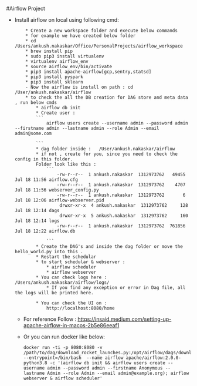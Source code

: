 #Airflow Project
* Install airflow on local using following cmd:
    ```
        * Create a new workspace folder and execute below commands
        * for example we have created below folder 
        * cd /Users/ankush.nakaskar/Office/PersonalProjects/airflow_workspace
        * brew install pip
        * sudo pip3 install virtualenv
        * virtualenv airflow_env
        * source airflow_env/bin/activate
        * pip3 install apache-airflow[gcp,sentry,statsd]
        * pip3 install pyspark
        * pip3 install sklearn
        - Now the airflow is install on path : cd /User/ankush.nakaskar/airflow
        * to check the all the DB creation for DAG store and meta data , run below cmds
            * airflow db init
            * Create user :
            ```
                airflow users create --username admin --password admin --firstname admin --lastname admin --role Admin --email admin@some.com

            ```
            * dag folder inside :   /User/ankush.nakaskar/airflow
            * if not , create for you, since you need to check the config in this folder.
            Folder look like this :
                ``` 
                    -rw-r--r--  1 ankush.nakaskar  1312973762   49455 Jul 18 11:56 airflow.cfg
                    -rw-r--r--  1 ankush.nakaskar  1312973762    4707 Jul 18 11:56 webserver_config.py
                    -rw-r--r--  1 ankush.nakaskar  1312973762       6 Jul 18 12:06 airflow-webserver.pid
                     drwxr-xr-x  4 ankush.nakaskar  1312973762     128 Jul 18 12:14 dags
                     drwxr-xr-x  5 ankush.nakaskar  1312973762     160 Jul 18 12:14 logs
                    -rw-r--r--  1 ankush.nakaskar  1312973762  761856 Jul 18 12:22 airflow.db
 
                ```    
            * Create the DAG's and inside the dag folder or move the hello_world.py into this .
            * Restart the schedular
            * to start schedular & webserver :
                * airflow scheduler
                * airflow webserver 
            * You can check logs here : /Users/ankush.nakaskar/airflow/logs/
                * If you find any exception or error in Dag file, all the logs will be printed here.
  
            * You can check the UI on : 
                http://localhost:8080/home
  ```
  
  * For reference Follow : https://insaid.medium.com/setting-up-apache-airflow-in-macos-2b5e86eeaf1
  
  * Or you can run docker like below:
    ```
    docker run -ti -p 8080:8080 -v  /path/to/dag/download_rocket_launches.py:/opt/airflow/dags/download_rocket_launches.py --entrypoint=/bin/bash  --name airflow apache/airflow:2.0.0-python3.8 -c '(airflow db init && airflow users create --username admin --password admin --firstname Anonymous --lastname Admin --role Admin --email admin@example.org); airflow webserver & airflow scheduler'
    ```
